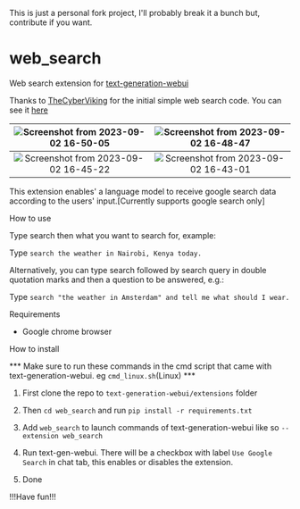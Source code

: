 This is just a personal fork project, I'll probably break it a bunch but, contribute if you want.

# web_search
 Web search extension for [text-generation-webui](https://github.com/oobabooga/text-generation-webui)

 Thanks to [TheCyberViking](https://github.com/TheCyberViking) for the initial simple web search code. You can see it [here](https://github.com/oobabooga/text-generation-webui/discussions/932)

 | ![Screenshot from 2023-09-02 16-50-05](https://github.com/simbake/web_search/assets/6049383/513d9b46-5354-4970-a09c-4fbfd4bc61e4) | ![Screenshot from 2023-09-02 16-48-47](https://github.com/simbake/web_search/assets/6049383/f26caad6-d89e-43c8-b7e6-a6b35806c491) |
 |:---:|:---:|
| ![Screenshot from 2023-09-02 16-45-22](https://github.com/simbake/web_search/assets/6049383/36c52e5a-4146-444e-b254-ed7c48a0e946) |![Screenshot from 2023-09-02 16-43-01](https://github.com/simbake/web_search/assets/6049383/d09fa1f0-a1b1-4f45-adb3-9c9b1c517246) |


 This extension enables' a language model to receive google search data according to the users' input.[Currently supports google search only]


 How to use

 Type search then what you want to search for, example:

 Type ```search the weather in Nairobi, Kenya today.```

  Alternatively, you can type search followed by search query in double quotation marks and then a question to be answered, e.g.:

 Type ```search "the weather in Amsterdam" and tell me what should I wear.```

 Requirements

 - Google chrome browser

 How to install

*** Make sure to run these commands in the cmd script that came with text-generation-webui. eg ```cmd_linux.sh```(Linux) ***

1. First clone the repo to ```text-generation-webui/extensions``` folder

2. Then ```cd web_search``` and run ```pip install -r requirements.txt```

3. Add ```web_search``` to launch commands of text-generation-webui
   like so ```--extension web_search```

4. Run text-gen-webui. There will be a checkbox with label ```Use Google Search``` in chat tab, this enables or disables the extension.

5. Done

!!!Have fun!!!
